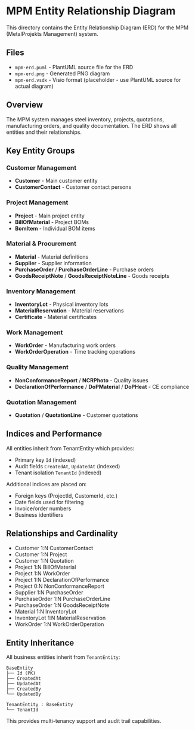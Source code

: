 # MPM Entity Relationship Diagram

This directory contains the Entity Relationship Diagram (ERD) for the MPM (MetalProjekts Management) system.

## Files

- `mpm-erd.puml` - PlantUML source file for the ERD
- `mpm-erd.png` - Generated PNG diagram
- `mpm-erd.vsdx` - Visio format (placeholder - use PlantUML source for actual diagram)

## Overview

The MPM system manages steel inventory, projects, quotations, manufacturing orders, and quality documentation. The ERD shows all entities and their relationships.

## Key Entity Groups

### Customer Management
- **Customer** - Main customer entity
- **CustomerContact** - Customer contact persons

### Project Management  
- **Project** - Main project entity
- **BillOfMaterial** - Project BOMs
- **BomItem** - Individual BOM items

### Material & Procurement
- **Material** - Material definitions
- **Supplier** - Supplier information
- **PurchaseOrder** / **PurchaseOrderLine** - Purchase orders
- **GoodsReceiptNote** / **GoodsReceiptNoteLine** - Goods receipts

### Inventory Management
- **InventoryLot** - Physical inventory lots
- **MaterialReservation** - Material reservations
- **Certificate** - Material certificates

### Work Management
- **WorkOrder** - Manufacturing work orders
- **WorkOrderOperation** - Time tracking operations

### Quality Management
- **NonConformanceReport** / **NCRPhoto** - Quality issues
- **DeclarationOfPerformance** / **DoPMaterial** / **DoPHeat** - CE compliance

### Quotation Management
- **Quotation** / **QuotationLine** - Customer quotations

## Indices and Performance

All entities inherit from TenantEntity which provides:
- Primary key `Id` (indexed)
- Audit fields `CreatedAt`, `UpdatedAt` (indexed) 
- Tenant isolation `TenantId` (indexed)

Additional indices are placed on:
- Foreign keys (ProjectId, CustomerId, etc.)
- Date fields used for filtering
- Invoice/order numbers
- Business identifiers

## Relationships and Cardinality

- Customer 1:N CustomerContact
- Customer 1:N Project  
- Customer 1:N Quotation
- Project 1:N BillOfMaterial
- Project 1:N WorkOrder
- Project 1:N DeclarationOfPerformance
- Project 0:N NonConformanceReport
- Supplier 1:N PurchaseOrder
- PurchaseOrder 1:N PurchaseOrderLine
- PurchaseOrder 1:N GoodsReceiptNote
- Material 1:N InventoryLot
- InventoryLot 1:N MaterialReservation
- WorkOrder 1:N WorkOrderOperation

## Entity Inheritance

All business entities inherit from `TenantEntity`:
```
BaseEntity
├── Id (PK)
├── CreatedAt  
├── UpdatedAt
├── CreatedBy
└── UpdatedBy

TenantEntity : BaseEntity
└── TenantId
```

This provides multi-tenancy support and audit trail capabilities.